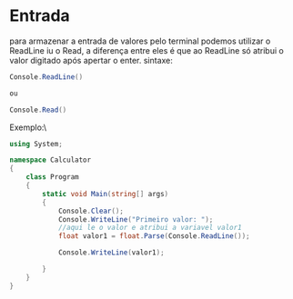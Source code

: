 # Entrada

para armazenar a entrada de valores pelo terminal podemos utilizar o ReadLine iu o Read, a diferença entre eles é que ao ReadLine só atribui o valor digitado após apertar o enter. sintaxe:

```csharp
Console.ReadLine()

ou 

Console.Read()
```

Exemplo:\


```csharp
using System;

namespace Calculator
{
    class Program
    {
        static void Main(string[] args)
        {
            Console.Clear();
            Console.WriteLine("Primeiro valor: ");
            //aqui le o valor e atribui a variavel valor1
            float valor1 = float.Parse(Console.ReadLine()); 

            Console.WriteLine(valor1);

        }
    }
}

```
